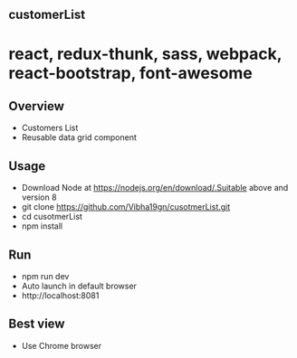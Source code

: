 ## customerList

# react, redux-thunk, sass, webpack, react-bootstrap, font-awesome

## Overview
* Customers List
* Reusable data grid component

## Usage
* Download Node at https://nodejs.org/en/download/.Suitable above and version 8
* git clone https://github.com/Vibha19gn/cusotmerList.git
* cd cusotmerList
* npm install

## Run
* npm run dev
* Auto launch in default browser
* http://localhost:8081

## Best view
* Use Chrome browser
